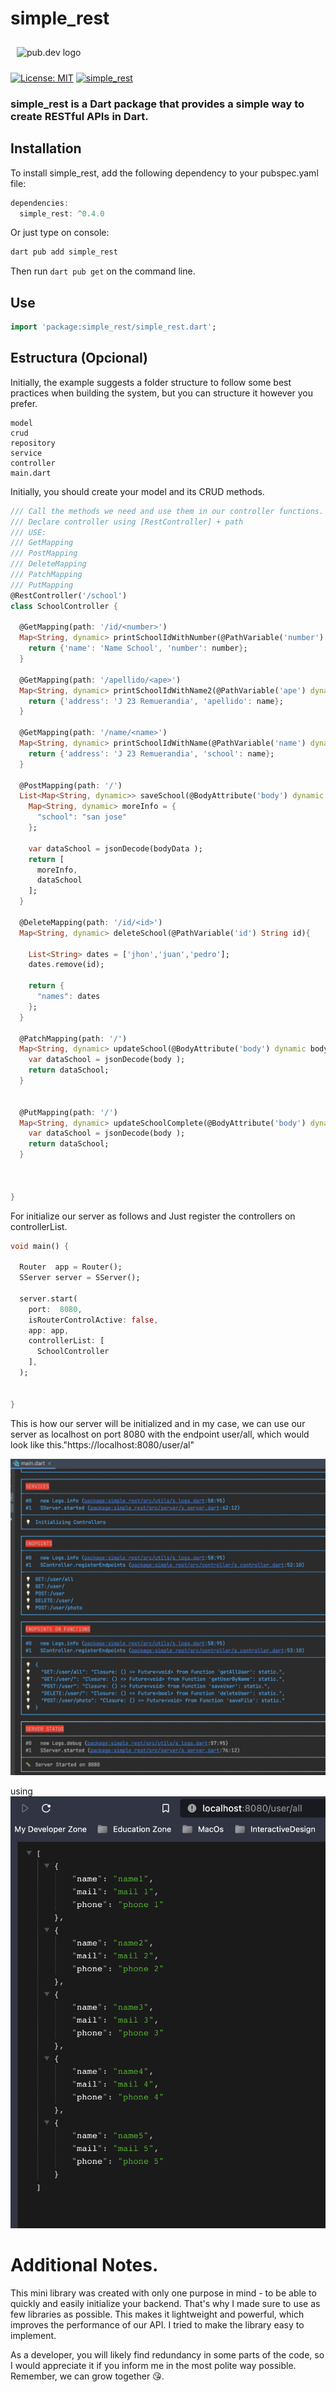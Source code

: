 # simple_rest


<div style="background-color: #0000; padding: 10px;">
  <img src="https://pub.dev/static/img/pub-dev-logo-2x.png?hash=EG7dN74T-aRg8OtEFW85_g" width="200" alt="pub.dev logo">
</div>

[![License: MIT](https://img.shields.io/badge/License-MIT-yellow.svg)](https://opensource.org/licenses/MIT) [![simple_rest](https://img.shields.io/pub/v/simple_rest.svg)](https://pub.dev/packages/simple_rest)

### simple_rest is a Dart package that provides a simple way to create RESTful APIs in Dart.

## Installation
To install simple_rest, add the following dependency to your pubspec.yaml file:

````dart
dependencies:
  simple_rest: ^0.4.0
````
Or just type on console:
```dart
dart pub add simple_rest
```

Then run ```dart pub get``` on the command line.

## Use
```dart
import 'package:simple_rest/simple_rest.dart';
```

## Estructura (Opcional)

Initially, the example suggests a folder structure to follow some best practices when building the system, but you can structure it however you prefer.

```
model
crud
repository
service
controller
main.dart
```

Initially, you should create your model and its CRUD methods.

```dart
/// Call the methods we need and use them in our controller functions.
/// Declare controller using [RestController] + path
/// USE:
/// GetMapping
/// PostMapping
/// DeleteMapping
/// PatchMapping
/// PutMapping
@RestController('/school')
class SchoolController {

  @GetMapping(path: '/id/<number>')
  Map<String, dynamic> printSchoolIdWithNumber(@PathVariable('number') dynamic number) {
    return {'name': 'Name School', 'number': number};
  }

  @GetMapping(path: '/apellido/<ape>')
  Map<String, dynamic> printSchoolIdWithName2(@PathVariable('ape') dynamic name) {
    return {'address': 'J 23 Remuerandia', 'apellido': name};
  }

  @GetMapping(path: '/name/<name>')
  Map<String, dynamic> printSchoolIdWithName(@PathVariable('name') dynamic name) {
    return {'address': 'J 23 Remuerandia', 'school': name};
  }

  @PostMapping(path: '/')
  List<Map<String, dynamic>> saveSchool(@BodyAttribute('body') dynamic bodyData) {
    Map<String, dynamic> moreInfo = {
      "school": "san jose"
    };

    var dataSchool = jsonDecode(bodyData );
    return [
      moreInfo,
      dataSchool
    ];
  }

  @DeleteMapping(path: '/id/<id>')
  Map<String, dynamic> deleteSchool(@PathVariable('id') String id){

    List<String> dates = ['jhon','juan','pedro'];
    dates.remove(id);

    return {
      "names": dates
    };
  }

  @PatchMapping(path: '/')
  Map<String, dynamic> updateSchool(@BodyAttribute('body') dynamic body){
    var dataSchool = jsonDecode(body );
    return dataSchool;
  }


  @PutMapping(path: '/')
  Map<String, dynamic> updateSchoolComplete(@BodyAttribute('body') dynamic body){
    var dataSchool = jsonDecode(body );
    return dataSchool;
  }



}
```

For initialize our server as follows and Just register the controllers on controllerList.

```dart
void main() {

  Router  app = Router();
  SServer server = SServer();

  server.start(
    port:  8080,
    isRouterControlActive: false,
    app: app,
    controllerList: [
      SchoolController
    ],
  );


}

```

This is how our server will be initialized and in my case, we can use our server as localhost on port 8080 with the endpoint user/all, which would look like this."https://localhost:8080/user/al"

![server_inicialization.png](https://raw.githubusercontent.com/JhonaCodes/simple_rest/e8bae7d470798e7860767458864c708ffcb1f660/screenshoots/server_inicialization.png)

using
![endpoint.png](https://raw.githubusercontent.com/JhonaCodes/simple_rest/e8bae7d470798e7860767458864c708ffcb1f660/screenshoots/endpoint.png)


# Additional Notes.

This mini library was created with only one purpose in mind - to be able to quickly and easily initialize your backend. That's why I made sure to use as few libraries as possible. This makes it lightweight and powerful, which improves the performance of our API. I tried to make the library easy to implement.

As a developer, you will likely find redundancy in some parts of the code, so I would appreciate it if you inform me in the most polite way possible. Remember, we can grow together 😘.
